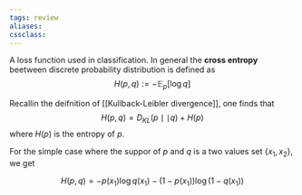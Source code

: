 ```yaml
---
tags: review
aliases:
cssclass:
---
```

 

A loss function used in  classification. 
In general the **cross entropy** beetween discrete probability distribution is defined as
$$
H(p,q) := -\mathbb{E}_p[\log q]
$$

Recallin the deifnition of [[Kullback-Leibler divergence]], one finds that 
$$
H(p,q) = D_{KL}(p \mid\mid q) + H(p)
$$
where $H(p)$ is the entropy of $p$.


For the simple case where the suppor of $p$ and $q$ is a two values set $\{x_1,x_2\}$, we get

$$
H(p,q) = -p(x_1)\log q(x_1) - (1-p(x_1))\log(1-q(x_1))
$$
